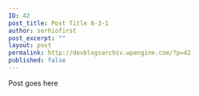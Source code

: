 ```yaml
---
ID: 42
post_title: Post Title 8-3-1
author: serhiofirst
post_excerpt: ""
layout: post
permalink: http://devblogsarchiv.wpengine.com/?p=42
published: false
---
```

Post goes here